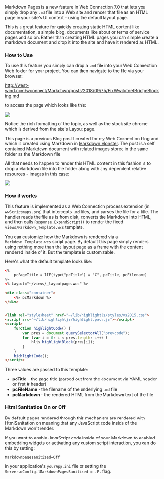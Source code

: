 ﻿Markdown Pages is a new feature in Web Connection 7.0 that lets you simply drop any `.md` file into a Web site and render that file as an HTML page in your site's UI context - using the default layout page.

This is a great feature for quickly creating static HTML content like documentation, a simple blog, documents like about or terms of service pages and so on. Rather than creating HTML pages you can simple create a markdown document and drop it into the site and have it rendered as HTML.

### How to Use
To use this feature you simply can drop a `.md` file into your Web Connection Web folder for your project. You can then navigate to the file via your browser:

http://west-wind.com/wconnect/Markdown/posts/2018/09/25/FixWwdotnetBridgeBlocking.md

to access the page which looks like this:

![](///images/misc/markdownpagerendered.png)

Notice the rich formatting of the topic, as well as the stock site chrome which is derived from the site's Layout page.

This page is a previous Blog post I created for my Web Connection blog and which is created using Markdown in <a href="https://markdownmonster.west-wind.com" target="top">Markdown Monster</a>. The post is a self contained Markdown document with related images stored in the same folder as the Markdown file.

All that needs to happen to render this HTML content in this fashion is to drop a Markdown file into the folder along with any dependent relative resources - images in this case:

![](///images/misc/markdownfileinfolder.png)


### How it works
This feature is implemented as a Web Connection process extension (in `wwScriptmaps.prg`) that intercepts `.md` files, and parses the file for a title. The handler reads the file as is from disk, converts the Markdown into HTML, and then calls `Response.ExpandScript()` to render the fixed `views/Markdown_Template.wcs` template.

You can customize how the Markdown is rendered via a `Markdown_Template.wcs` script page. By default this page simply renders using nothing more than the layout page as a frame with the content rendered inside of it. But the template is customizable. 

Here's what the default template looks like:

```html
<%
    pcPageTitle = IIF(type("pcTitle") = "C", pcTitle, pcFilename)
%>
<% Layout="~/views/_layoutpage.wcs" %>

<div class="container">
    <%= pcMarkdown %>
</div>


<link rel="stylesheet" href="~/lib/highlightjs/styles/vs2015.css">
<script src="~/lib/highlightjs/highlight.pack.js"></script>
<script>
    function highlightCode() {
        var pres = document.querySelectorAll("pre>code");
        for (var i = 0; i < pres.length; i++) {
            hljs.highlightBlock(pres[i]);
        }
    }
    highlightCode();
</script>
```

Three values are passed to this template:

* **pcTitle** - the page title (parsed out from the document via YAML header or first # header)
* **pcFileName** - the filename of the underlying `.md` file
* **pcMarkdown** - the rendered HTML from the Markdown text of the file
 

### Html Sanitation On or Off
By default pages rendered through this mechanism are rendered with HtmlSanitation on meaning that any JavaScript code inside of the Markdown won't render.

If you want to enable JavaScript code inside of your Markdown to enabled embedding widgets or activating any custom script interaction, you can do this by setting:

```
Markdownpagesanitized=Off
```

in your application's `yourApp.ini` file or setting the `Server.oConfig.lMarkdownPagesSanitized = .F.` flag.